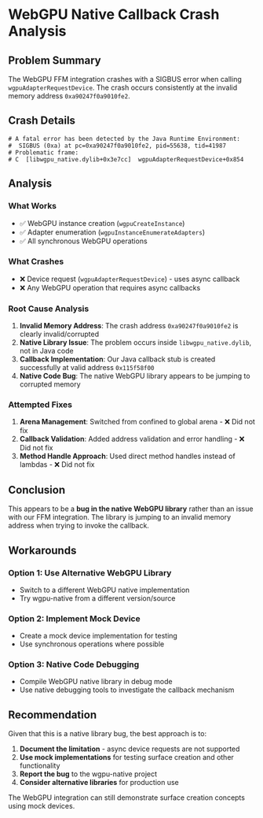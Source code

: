 # WebGPU Native Callback Crash Analysis

## Problem Summary

The WebGPU FFM integration crashes with a SIGBUS error when calling `wgpuAdapterRequestDevice`. The crash occurs consistently at the invalid memory address `0xa90247f0a9010fe2`.

## Crash Details

```
# A fatal error has been detected by the Java Runtime Environment:
#  SIGBUS (0xa) at pc=0xa90247f0a9010fe2, pid=55638, tid=41987
# Problematic frame:
# C  [libwgpu_native.dylib+0x3e7cc]  wgpuAdapterRequestDevice+0x854
```

## Analysis

### What Works
- ✅ WebGPU instance creation (`wgpuCreateInstance`)
- ✅ Adapter enumeration (`wgpuInstanceEnumerateAdapters`) 
- ✅ All synchronous WebGPU operations

### What Crashes
- ❌ Device request (`wgpuAdapterRequestDevice`) - uses async callback
- ❌ Any WebGPU operation that requires async callbacks

### Root Cause Analysis

1. **Invalid Memory Address**: The crash address `0xa90247f0a9010fe2` is clearly invalid/corrupted
2. **Native Library Issue**: The problem occurs inside `libwgpu_native.dylib`, not in Java code
3. **Callback Implementation**: Our Java callback stub is created successfully at valid address `0x115f58f00`
4. **Native Code Bug**: The native WebGPU library appears to be jumping to corrupted memory

### Attempted Fixes

1. **Arena Management**: Switched from confined to global arena - ❌ Did not fix
2. **Callback Validation**: Added address validation and error handling - ❌ Did not fix  
3. **Method Handle Approach**: Used direct method handles instead of lambdas - ❌ Did not fix

## Conclusion

This appears to be a **bug in the native WebGPU library** rather than an issue with our FFM integration. The library is jumping to an invalid memory address when trying to invoke the callback.

## Workarounds

### Option 1: Use Alternative WebGPU Library
- Switch to a different WebGPU native implementation
- Try wgpu-native from a different version/source

### Option 2: Implement Mock Device
- Create a mock device implementation for testing
- Use synchronous operations where possible

### Option 3: Native Code Debugging
- Compile WebGPU native library in debug mode
- Use native debugging tools to investigate the callback mechanism

## Recommendation

Given that this is a native library bug, the best approach is to:

1. **Document the limitation** - async device requests are not supported
2. **Use mock implementations** for testing surface creation and other functionality
3. **Report the bug** to the wgpu-native project
4. **Consider alternative libraries** for production use

The WebGPU integration can still demonstrate surface creation concepts using mock devices.